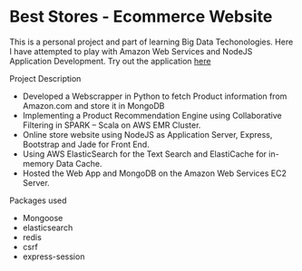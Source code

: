# Best Stores - Ecommerce Website

This is a personal project and part of learning Big Data Techonologies. Here I have attempted to play with Amazon Web Services and NodeJS Application Development.
Try out the application [here](http://ec2-34-211-135-112.us-west-2.compute.amazonaws.com:3000/)

Project Description

- Developed a Webscrapper in Python to fetch Product information from Amazon.com and store it in MongoDB 
- Implementing a Product Recommendation Engine using Collaborative Filtering in SPARK – Scala on AWS EMR Cluster.
- Online store website using NodeJS as Application Server, Express, Bootstrap and Jade for Front End. 
- Using AWS ElasticSearch for the Text Search and ElastiCache for in-memory Data Cache. 
- Hosted the Web App and MongoDB on the Amazon Web Services EC2 Server.

Packages used 

- Mongoose 
- elasticsearch
- redis
- csrf
- express-session
